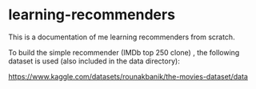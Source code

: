 # learning-recommenders

This is a documentation of me learning recommenders from scratch.

To build the simple recommender (IMDb top 250 clone) , the following dataset is used (also included in the data directory):

https://www.kaggle.com/datasets/rounakbanik/the-movies-dataset/data 